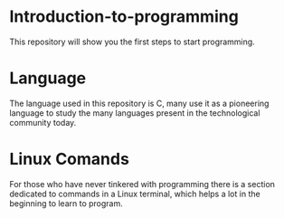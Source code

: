 # Introduction-to-programming
This repository will show you the first steps to start programming.
# Language
The language used in this repository is C, many use it as a pioneering language to study the many languages present in the technological community today.
# Linux Comands
For those who have never tinkered with programming there is a section dedicated to commands in a Linux terminal, which helps a lot in the beginning to learn to program.

